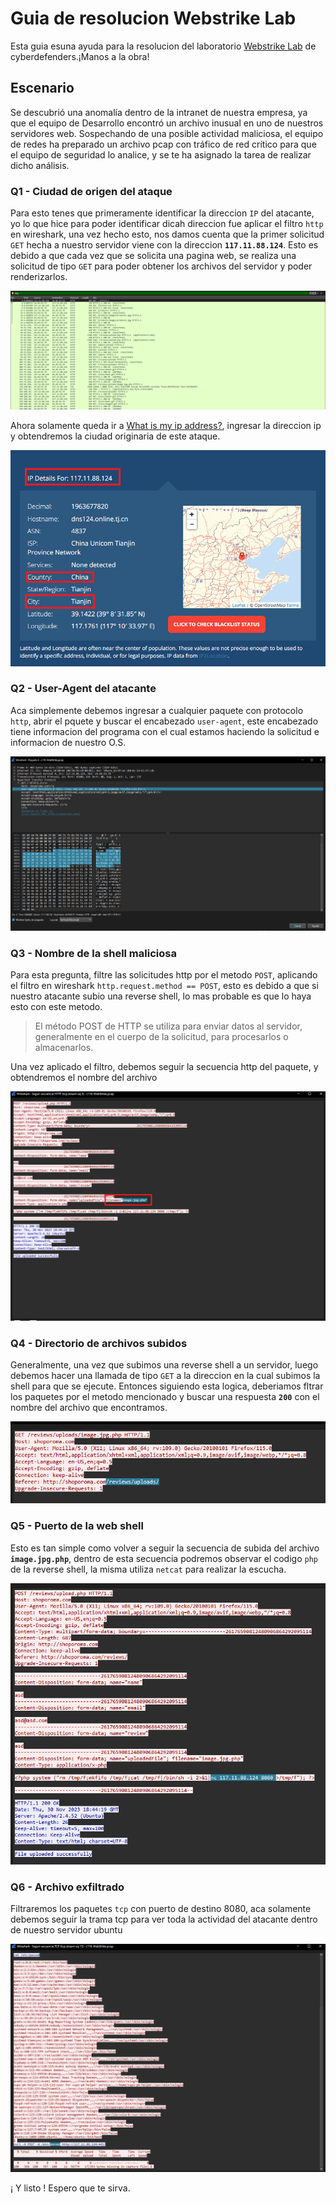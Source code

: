 # Guia de resolucion Webstrike Lab

Esta guia esuna ayuda para la resolucion del laboratorio [Webstrike Lab](https://cyberdefenders.org/blueteam-ctf-challenges/webstrike/) de cyberdefenders.¡Manos a la obra!

## Escenario

Se descubrió una anomalía dentro de la intranet de nuestra empresa, ya que el equipo de Desarrollo encontró un archivo inusual en uno de nuestros servidores web. Sospechando de una posible actividad maliciosa, el equipo de redes ha preparado un archivo pcap con tráfico de red crítico para que el equipo de seguridad lo analice, y se te ha asignado la tarea de realizar dicho análisis.

### Q1 - Ciudad de origen del ataque

Para esto tenes que primeramente identificar la direccion `IP` del atacante, yo lo que hice para poder identificar dicah direccion fue aplicar el filtro `http` en wireshark, una vez hecho esto, nos damos cuenta que la primer solicitud `GET` hecha a nuestro servidor viene con la direccion **`117.11.88.124`**. Esto es debido a que cada vez que se solicita una pagina web, se realiza una solicitud de tipo `GET` para poder obtener los archivos del servidor y poder renderizarlos.

![webstrike1](../../assets/Cyberdefnders/Network%20Forensics/Webstrike/webstrike1.png)

Ahora solamente queda ir a [What is my ip address?](https://whatismyipaddress.com/), ingresar la direccion ip y obtendremos la ciudad originaria de este ataque.

![webstrike2](../../assets/Cyberdefnders/Network%20Forensics/Webstrike/webstrike2.png)

### Q2 - User-Agent del atacante

Aca simplemente debemos ingresar a cualquier paquete con protocolo `http`, abrir el pquete y buscar el encabezado `user-agent`, este encabezado tiene informacion del programa con el cual estamos haciendo la solicitud e informacion de nuestro O.S.

![webstrike3](../../assets/Cyberdefnders/Network%20Forensics/Webstrike/webstrike3.png)

### Q3 - Nombre de la shell maliciosa

Para esta pregunta, filtre las solicitudes http por el metodo `POST`, aplicando el filtro en wireshark `http.request.method == POST`, esto es debido a que si nuestro atacante subio una reverse shell, lo mas probable es que lo haya esto con este metodo.

> El método POST de HTTP se utiliza para enviar datos al servidor, generalmente en el cuerpo de la solicitud, para procesarlos o almacenarlos.

Una vez aplicado el filtro, debemos seguir la secuencia http del paquete, y obtendremos el nombre del archivo

![webstrike4](../../assets/Cyberdefnders/Network%20Forensics/Webstrike/webstrike4.png)

### Q4 - Directorio de archivos subidos

Generalmente, una vez que subimos una reverse shell a un servidor, luego debemos hacer una llamada de tipo `GET` a la direccion en la cual subimos la shell para que se ejecute. Entonces siguiendo esta logica, deberiamos fltrar los paquetes por el metodo mencionado y buscar una respuesta **`200`** con el nombre del archivo que encontramos.

![webstrike8](../../assets/Cyberdefnders/Network%20Forensics/Webstrike/webstrike8.png)

### Q5 - Puerto de la web shell

Esto es tan simple como volver a seguir la secuencia de subida del archivo **`image.jpg.php`**, dentro de esta secuencia podremos observar el codigo `php` de la reverse shell, la misma utiliza `netcat` para realizar la escucha.

![webstrike5](../../assets/Cyberdefnders/Network%20Forensics/Webstrike/webstrike5.png)

### Q6 - Archivo exfiltrado

Filtraremos los paquetes `tcp` con puerto de destino 8080, aca solamente debemos seguir la trama tcp para ver toda la actividad del atacante dentro de nuestro servidor ubuntu

![webstrike6](../../assets/Cyberdefnders/Network%20Forensics/Webstrike/webstrike6.png)


¡ Y listo ! Espero que te sirva.

